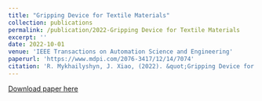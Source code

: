 ```yaml
---
title: "Gripping Device for Textile Materials"
collection: publications
permalink: /publication/2022-Gripping Device for Textile Materials
excerpt: ''
date: 2022-10-01
venue: 'IEEE Transactions on Automation Science and Engineering'
paperurl: 'https://www.mdpi.com/2076-3417/12/14/7074'
citation: 'R. Mykhailyshyn, J. Xiao, (2022). &quot;Gripping Device for Textile Materials.&quot; <i>IEEE Transactions on Automation Science and Engineering</i>. __, __. https://doi.org/10.1109/TASE.2022.3208796.'
---
```

[Download paper here](https://www.mdpi.com/2076-3417/12/14/7074)

